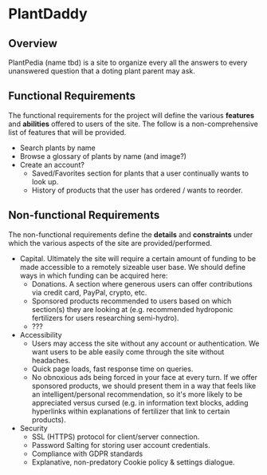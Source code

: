 # PlantDaddy

## Overview
PlantPedia (name tbd) is a site to organize every all the answers to every unanswered question that a doting plant parent may ask.

## Functional Requirements
The functional requirements for the project will define the various **features** and **abilities** offered to users of the site. The follow is a non-comprehensive list of features that will be provided.
- Search plants by name
- Browse a glossary of plants by name (and image?)
- Create an account?
  - Saved/Favorites section for plants that a user continually wants to look up.
  - History of products that the user has ordered / wants to reorder.


## Non-functional Requirements
The non-functional requirements define the **details** and **constraints** under which the various aspects of the site are provided/performed.
- Capital. Ultimately the site will require a certain amount of funding to be made accessible to a remotely sizeable user base. We should define ways in which funding can be acquired here:
  - Donations. A section where generous users can offer contributions via credit card, PayPal, crypto, etc.
  - Sponsored products recommended to users based on which section(s) they are looking at (e.g. recommended hydroponic fertilizers for users researching semi-hydro).
  - ???
- Accessibility
  - Users may access the site without any account or authentication. We want users to be able easily come through the site without headaches.
  - Quick page loads, fast response time on queries.
  - No obnoxious ads being forced in your face at every turn. If we offer sponsored products, we should present them in a way that feels like an intelligent/personal recommendation, so it's more likely to be appreciated versus cursed (e.g. in information text blocks, adding hyperlinks within explanations of fertilizer that link to certain products).
- Security
  - SSL (HTTPS) protocol for client/server connection.
  - Password Salting for storing user account credentials.
  - Compliance with GDPR standards
  - Explanative, non-predatory Cookie policy & settings dialogue.
